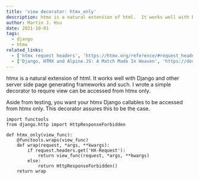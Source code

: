 ```yaml
---
title: 'view decorator: htmx_only'
description: htmx is a natural extension of html.  It works well with Django and other server side page generating frameworks and such.  I wrote a simple decorator to require view can be accessed from htmx only.
author: Martin J. Hsu
date: 2021-10-01
tags:
  - django
  - htmx
related_links:
  - ['htmx request headers', 'https://htmx.org/reference/#request_headers', '</>']
  - ['Django, HTMX and Alpine.JS: A Match Made In Heaven', 'https://dev.to/nicholas_moen/what-i-learned-while-using-django-with-htmx-and-alpine-js-24jg', null]
---
```

htmx is a natural extension of html.  It works well with Django and other server side page generating frameworks and such.  I wrote a simple decorator to require view can be accessed from htmx only.

Aside from testing, you want your htmx Django callables to be accessed from htmx only.  This decorator assures this to be the case.
```
import functools
from django.http import HttpResponseForbidden

def htmx_only(view_func):
    @functools.wraps(view_func)
    def wrap(request, *args, **kwargs):
        if request.headers.get('HX-Request'):
            return view_func(request, *args, **kwargs)
        else:
            return HttpResponseForbidden()
    return wrap

```
